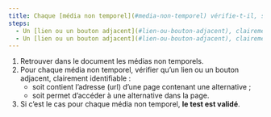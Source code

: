 ```yaml
---
title: Chaque [média non temporel](#media-non-temporel) vérifie-t-il, si nécessaire, une de ces conditions (hors cas particuliers) ?
steps:
  - Un [lien ou un bouton adjacent](#lien-ou-bouton-adjacent), clairement identifiable, permet d’accéder à une page contenant une alternative.
  - Un [lien ou un bouton adjacent](#lien-ou-bouton-adjacent), clairement identifiable, permet d’accéder à une alternative dans la page.
---
```


1. Retrouver dans le document les médias non temporels.
2. Pour chaque média non temporel, vérifier qu’un lien ou un bouton adjacent, clairement identifiable :
   - soit contient l’adresse (url) d’une page contenant une alternative ;
   - soit permet d’accéder à une alternative dans la page.
3. Si c’est le cas pour chaque média non temporel, **le test est validé**.
